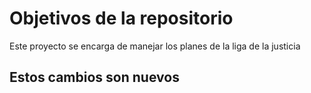 # Objetivos de la repositorio

Este proyecto se encarga de manejar los planes de la liga de la justicia
## Estos cambios son nuevos


